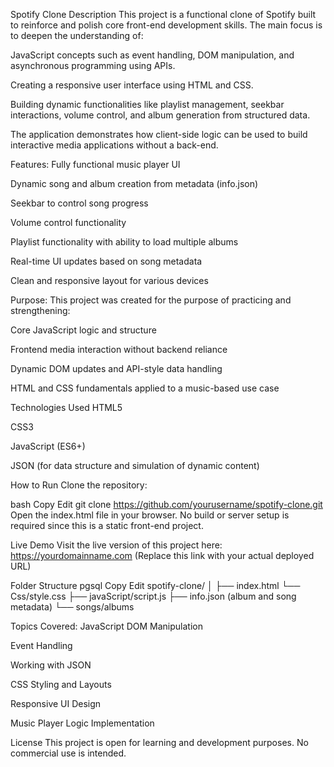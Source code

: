 Spotify Clone
Description
This project is a functional clone of Spotify built to reinforce and polish core front-end development skills. The main focus is to deepen the understanding of:

JavaScript concepts such as event handling, DOM manipulation, and asynchronous programming using APIs.

Creating a responsive user interface using HTML and CSS.

Building dynamic functionalities like playlist management, seekbar interactions, volume control, and album generation from structured data.

The application demonstrates how client-side logic can be used to build interactive media applications without a back-end.

Features:
Fully functional music player UI

Dynamic song and album creation from metadata (info.json)

Seekbar to control song progress

Volume control functionality

Playlist functionality with ability to load multiple albums

Real-time UI updates based on song metadata

Clean and responsive layout for various devices

Purpose:
This project was created for the purpose of practicing and strengthening:

Core JavaScript logic and structure

Frontend media interaction without backend reliance

Dynamic DOM updates and API-style data handling

HTML and CSS fundamentals applied to a music-based use case

Technologies Used
HTML5

CSS3

JavaScript (ES6+)

JSON (for data structure and simulation of dynamic content)

How to Run
Clone the repository:

bash
Copy
Edit
git clone https://github.com/yourusername/spotify-clone.git
Open the index.html file in your browser.
No build or server setup is required since this is a static front-end project.

Live Demo
Visit the live version of this project here:
https://yourdomainname.com
(Replace this link with your actual deployed URL)

Folder Structure
pgsql
Copy
Edit
spotify-clone/
│
├── index.html
└── Css/style.css
├── javaScript/script.js
├── info.json (album and song metadata)
└── songs/albums
    
Topics Covered:
JavaScript DOM Manipulation

Event Handling

Working with JSON

CSS Styling and Layouts

Responsive UI Design

Music Player Logic Implementation

License
This project is open for learning and development purposes. No commercial use is intended.
